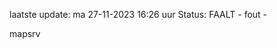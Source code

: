 laatste update: 
ma 27-11-2023 16:26   uur 
Status: FAALT - fout - 
<div class="service R">mapsrv</div>
